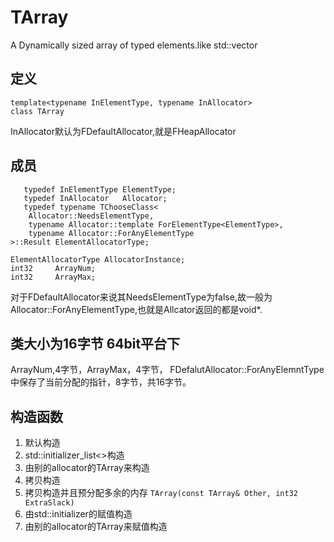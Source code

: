 # TArray
A Dynamically sized array of typed elements.like std::vector

## 定义
	template<typename InElementType, typename InAllocator>
	class TArray  
InAllocator默认为FDefaultAllocator,就是FHeapAllocator

## 成员
	   typedef InElementType ElementType;
	   typedef InAllocator   Allocator;
	   typedef typename TChooseClass<
		Allocator::NeedsElementType,
		typename Allocator::template ForElementType<ElementType>,
		typename Allocator::ForAnyElementType
	>::Result ElementAllocatorType;

	ElementAllocatorType AllocatorInstance;
	int32	  ArrayNum;
	int32	  ArrayMax;
    
对于FDefaultAllocator来说其NeedsElementType为false,故一般为Allocator::ForAnyElementType,也就是Allcator返回的都是void*.

## 类大小为16字节 64bit平台下
ArrayNum,4字节，ArrayMax，4字节， FDefalutAllocator::ForAnyElemntType中保存了当前分配的指针，8字节，共16字节。

## 构造函数
1.	默认构造
2.	std::initializer_list<>构造
3.	由别的allocator的TArray来构造
4.	拷贝构造
5.	拷贝构造并且预分配多余的内存 `TArray(const TArray& Other, int32 ExtraSlack)`  
6.	由std::initializer的赋值构造
7.	由别的allocator的TArray来赋值构造
